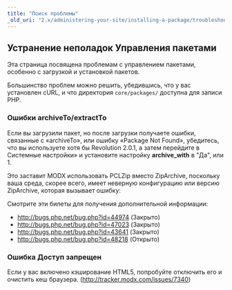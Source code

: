 ```yaml
---
title: "Поиск проблемы"
_old_uri: "2.x/administering-your-site/installing-a-package/troubleshooting-package-management"
---
```


## Устранение неполадок Управления пакетами

Эта страница посвящена проблемам с управлением пакетами, особенно с загрузкой и установкой пакетов.

Большинство проблем можно решить, убедившись, что у вас установлен cURL, и что директория `core/packages/` доступна для записи PHP.

### Ошибки archiveTo/extractTo

Если вы загрузили пакет, но после загрузки получаете ошибки, связанные с «archiveTo», или ошибку «Package Not Found», убедитесь, что вы используете хотя бы Revolution 2.0.1, а затем перейдите в Системные настройки» и установите настройку **archive\_with** в "Да", или 1.

Это заставит MODX использовать PCLZip вместо ZipArchive, поскольку ваша среда, скорее всего, имеет неверную конфигурацию или версию ZipArchive, которая вызывает ошибку:

Смотрите эти билеты для получения дополнительной информации:

- <http://bugs.php.net/bug.php?id=44974> (Закрыто)
- <http://bugs.php.net/bug.php?id=47023> (Закрыто)
- <http://bugs.php.net/bug.php?id=43641> (Закрыто)
- <http://bugs.php.net/bug.php?id=48218> (Открыто)

### Ошибка Доступ запрещен

Если у вас включено кэширование HTML5, попробуйте отключить его и очистить кеш браузера. (<http://tracker.modx.com/issues/7340>)
